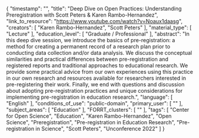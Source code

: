 {
    "timestamp": "",
    "title": "Deep Dive on Open Practices: Understanding Preregistration with Scott Peters & Karen Rambo-Hernandez",
    "link_to_resource": "https://www.youtube.com/watch?v=Noaux1daasg",
    "creators": [
        "Karen Rambo-Hernandez",
        "Scott Peters"
    ],
    "material_type": [
        "Lecture"
    ],
    "education_level": [
        "Graduate / Professional"
    ],
    "abstract": "In this deep dive session, we introduce the basics of pre-registration: a method for creating a permanent record of a research plan prior to conducting data collection and/or data analysis. We discuss the conceptual similarities and practical differences between pre-registration and registered reports and traditional approaches to educational research. We provide some practical advice from our own experiences using this practice in our own research and resources available for researchers interested in pre-registering their work. Finally, we end with questions and discussion about adopting pre-registration practices and unique considerations for implementing pre-registration in education research.",
    "language": [
        "English"
    ],
    "conditions_of_use": "public-domain",
    "primary_user": [
        ""
    ],
    "subject_areas": [
        "Education"
    ],
    "FORRT_clusters": [
        ""
    ],
    "tags": [
        "Center for Open Science",
        "Education",
        "Karen Rambo-Hernandez",
        "Open Science",
        "Preregistration",
        "Pre-registration in Education Research",
        "Pre-registration in Science",
        "Scott Peters",
        "Unconference 2022"
    ]
}